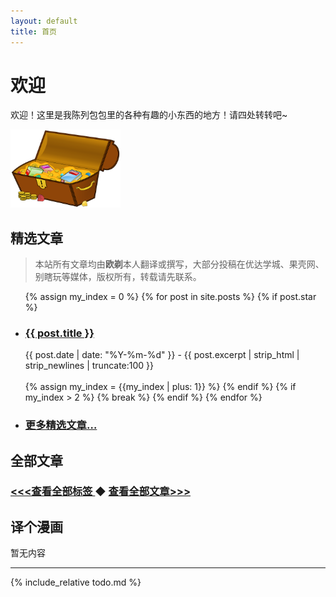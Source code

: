 ```yaml
---
layout: default
title: 首页
---
```


# 欢迎

欢迎！这里是我陈列包包里的各种有趣的小东西的地方！请四处转转吧~

<img src="/img/treasure-161753.svg" width="35%" class="img-responsive" alt=""/>

## 精选文章

> 本站所有文章均由**欧剃**本人翻译或撰写，大部分投稿在优达学城、果壳网、别瞎玩等媒体，版权所有，转载请先联系。

<ul>
  {% assign my_index = 0 %}
  {% for post in site.posts %}
    {% if post.star %}
      <li>
        <h3><a href="{{ post.url }}">{{ post.title }}</a></h3> {{ post.date | date: "%Y-%m-%d" }} - {{ post.excerpt | strip_html | strip_newlines | truncate:100 }} 
        <br><br>
      </li>
      {% assign my_index = {{my_index | plus: 1}} %}
    {% endif %}
    {% if my_index > 2 %}
      {% break %}
    {% endif %}
  {% endfor %}
  <li>
  <h3><a href="https://oicebot.github.io/blog"> 更多精选文章… </a> </h3>
  </li>
</ul>

## 全部文章

<h3><a href="https://oicebot.github.io/tags"> <<<查看全部标签 </a> 
  ◆   <a href="https://oicebot.github.io/titles"> 查看全部文章>>> </a></h3>

## 译个漫画

暂无内容

----

{% include_relative todo.md %}
